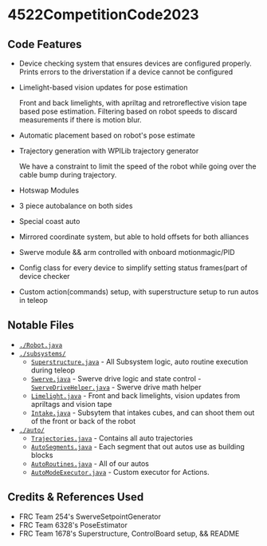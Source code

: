 # 4522CompetitionCode2023
 

## Code Features
* Device checking system that ensures devices are configured properly. Prints errors to the driverstation if a device cannot be configured

* Limelight-based vision updates for pose estimation

     Front and back limelights, with apriltag and retroreflective vision tape based pose estimation. Filtering based on robot speeds to discard measurements if there is motion blur.
     
* Automatic placement based on robot's pose estimate

* Trajectory generation with WPILib trajectory generator

     
     We have a constraint to limit the speed of the robot while going over the cable bump during trajectory.
     
 * Hotswap Modules
 * 3 piece autobalance on both sides
 * Special coast auto
 * Mirrored coordinate system, but able to hold offsets for both alliances
 * Swerve module && arm controlled with onboard motionmagic/PID
 * Config class for every device to simplify setting status frames(part of device checker
 * Custom action(commands) setup, with superstructure setup to run autos in teleop
 
## Notable Files
- [`./Robot.java`]()
- [`./subsystems/`](src/main/java/frc2023/subsystems)
	- [`Superstructure.java`](src/main/java/frc2023/subsystems/Superstructure.java) - All Subsystem logic, auto routine execution during teleop
	- [`Swerve.java`](src/main/java/frc2023/subsystems/Swerve.java) - Swerve drive logic and state control
  -[`SwerveDriveHelper.java`](src/main/java/frc2023/swerve/SwerveDriveHelper.java) - Swerve drive math helper
	- [`Limelight.java`](src/main/java/frc2023/subsystems/Limelight.java) - Front and back limelights, vision updates from apriltags and vision tape
	- [`Intake.java`](src/main/java/frc2023/subsystems/Intake.java) - Subsytem that intakes cubes, and can shoot them out of the front or back of the robot
- [`./auto/`](src/main/java/frc2023/auto)
	- [`Trajectories.java`](src/main/java/frc2023/auto/Trajectories.java) - Contains all auto trajectories
	- [`AutoSegments.java`](src/main/java/frc2023/auto/AutoSegments.java) - Each segment that out autos use as building blocks
	- [`AutoRoutines.java`](src/main/java/frc2023/auto/AutoRoutines.java) - All of our autos
	- [`AutoModeExecutor.java`](src/main/java/frc2023/auto/modes/AutoRoutineExecutor.java) -  Custom executor for Actions.



 
 
 ## Credits & References Used
- FRC Team 254's SwerveSetpointGenerator
- FRC Team 6328's PoseEstimator
- FRC Team 1678's Superstructure, ControlBoard setup, && README
